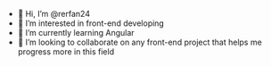 - 👋 Hi, I’m @rerfan24
- 👀 I’m interested in front-end developing
- 🌱 I’m currently learning Angular
- 💞️ I’m looking to collaborate on any front-end project that helps me progress more in this field

<!---
rerfan24/rerfan24 is a ✨ special ✨ repository because its `README.md` (this file) appears on your GitHub profile.
You can click the Preview link to take a look at your changes.
--->
